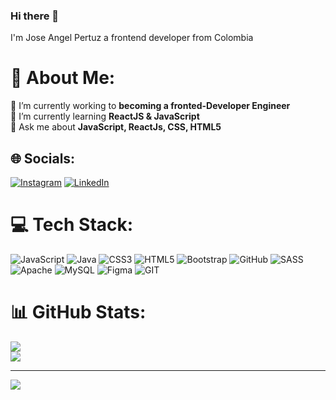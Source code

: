 ### Hi there 👋 
I'm Jose Angel Pertuz a frontend developer from Colombia

# 💫 About Me:
🔭 I’m currently working to **becoming a fronted-Developer Engineer**<br/>
🌱 I’m currently learning **ReactJS & JavaScript**<br/>
💬 Ask me about **JavaScript, ReactJs, CSS, HTML5** <br/> 
## 🌐 Socials:
[![Instagram](https://img.shields.io/badge/Instagram-%23E4405F.svg?logo=Instagram&logoColor=white)](https://instagram.com/josepertuz_) [![LinkedIn](https://img.shields.io/badge/LinkedIn-%230077B5.svg?logo=linkedin&logoColor=white)](https://linkedin.com/in/josepertuz) 

# 💻 Tech Stack:
![JavaScript](https://img.shields.io/badge/javascript-%23323330.svg?style=for-the-badge&logo=javascript&logoColor=%23F7DF1E) ![Java](https://img.shields.io/badge/java-%23ED8B00.svg?style=for-the-badge&logo=java&logoColor=white) ![CSS3](https://img.shields.io/badge/css3-%231572B6.svg?style=for-the-badge&logo=css3&logoColor=white) ![HTML5](https://img.shields.io/badge/html5-%23E34F26.svg?style=for-the-badge&logo=html5&logoColor=white) ![Bootstrap](https://img.shields.io/badge/bootstrap-%23563D7C.svg?style=for-the-badge&logo=bootstrap&logoColor=white) ![GitHub](https://img.shields.io/badge/GitHub-%23121011.svg?style=for-the-badge&logo=github&logoColor=white) ![SASS](https://img.shields.io/badge/SASS-hotpink.svg?style=for-the-badge&logo=SASS&logoColor=white) ![Apache](https://img.shields.io/badge/apache-%23D42029.svg?style=for-the-badge&logo=apache&logoColor=white) ![MySQL](https://img.shields.io/badge/mysql-%2300f.svg?style=for-the-badge&logo=mysql&logoColor=white) 	![Figma](https://img.shields.io/badge/figma-%23F24E1E.svg?style=for-the-badge&logo=figma&logoColor=white) ![GIT](https://img.shields.io/badge/Git-fc6d26?style=for-the-badge&logo=git&logoColor=white)
# 📊 GitHub Stats:
![](https://github-readme-stats.vercel.app/api/top-langs/?username=Jospeeth&theme=dracula&hide_border=true&include_all_commits=false&count_private=false&layout=compact)<br/>
![](https://github-readme-streak-stats.herokuapp.com/?user=Jospeeth&theme=dracula&hide_border=true)

---
[![](https://visitcount.itsvg.in/api?id=Jospeeth&icon=0&color=0)](https://visitcount.itsvg.in)



